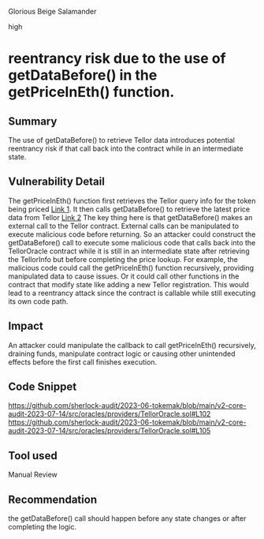 Glorious Beige Salamander

high

# reentrancy risk due to the use of getDataBefore() in the getPriceInEth() function.
## Summary
The use of getDataBefore() to retrieve Tellor data introduces potential reentrancy risk if that call back into the contract while in an intermediate state.
## Vulnerability Detail 
The getPriceInEth() function first retrieves the Tellor query info for the token being priced [Link 1](https://github.com/sherlock-audit/2023-06-tokemak/blob/main/v2-core-audit-2023-07-14/src/oracles/providers/TellorOracle.sol#L102). It then calls getDataBefore() to retrieve the latest price data from Tellor [Link 2](https://github.com/sherlock-audit/2023-06-tokemak/blob/main/v2-core-audit-2023-07-14/src/oracles/providers/TellorOracle.sol#L105 )
The key thing here is that getDataBefore() makes an external call to the Tellor contract. External calls can be manipulated to execute malicious code before returning.
So an attacker could construct the getDataBefore() call to execute some malicious code that calls back into the TellorOracle contract while it is still in an intermediate state after retrieving the TellorInfo but before completing the price lookup.
For example, the malicious code could call the getPriceInEth() function recursively, providing manipulated data to cause issues. Or it could call other functions in the contract that modify state like adding a new Tellor registration.
This would lead to a reentrancy attack since the contract is callable while still executing its own code path.

## Impact
An attacker could manipulate the callback to call getPriceInEth() recursively, draining funds, manipulate contract logic  or causing other unintended effects before the first call finishes execution.
## Code Snippet 
https://github.com/sherlock-audit/2023-06-tokemak/blob/main/v2-core-audit-2023-07-14/src/oracles/providers/TellorOracle.sol#L102
https://github.com/sherlock-audit/2023-06-tokemak/blob/main/v2-core-audit-2023-07-14/src/oracles/providers/TellorOracle.sol#L105 

## Tool used

Manual Review

## Recommendation
the getDataBefore() call should happen before any state changes or after completing the logic.